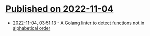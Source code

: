 # [Published on 2022-11-04](index.md)

* [2022-11-04, 03:51:13](https://news.ycombinator.com/item?id=33461952) - [A Golang linter to detect functions not in alphabetical order](https://github.com/skx/alphavet)
